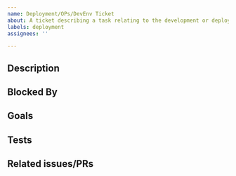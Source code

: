 ```yaml
---
name: Deployment/OPs/DevEnv Ticket
about: A ticket describing a task relating to the development or deployment environment.
labels: deployment
assignees: ''

---
```


<!-- Is the task related to a development or deployment environment? -->

## Description

<!--
A clear and concise description of what the task is.

--- Example ---

## Description

Refactor the CI so it executes CI tests in parallel.

-->

## Blocked By

<!--
Is the task blocked by any ongoing ticket? Link it here via issue/PR number.
If a ticket for the blocking task doesn't exist, open a ticket on it.

--- Example ---

## Blocked By

- requires #75 to be merged

-->

## Goals

<!--
Describe the goals that will help you achieve the task. Use clear verbs to
describe them.

--- Example ---

## Goals

- [ ] refactor X
- [ ] add Y
- [ ] test Z
- [ ] update X
- [ ] amend Y

-->

## Tests

<!--
Describe the necessary tests required for the task to be considered _done_. If
they require separate PRs, please link via number. A task will not be
considered  _done_ until all these tests are :green: and integrated into the
CI.
-->

## Related issues/PRs

<!--
Add other linked tasks here.
-->
